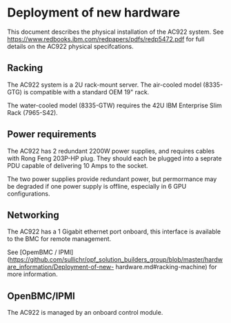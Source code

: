 # Deployment of new hardware

This document describes the physical installation of the AC922 system. See
https://www.redbooks.ibm.com/redpapers/pdfs/redp5472.pdf for full details
on the AC922 physical specifcations.

## Racking

The AC922 system is a 2U rack-mount server. The air-cooled model (8335-GTG)
is compatible with a standard OEM 19" rack.

The water-cooled model (8335-GTW) requires the 42U IBM Enterprise Slim Rack
(7965-S42).

## Power requirements

The AC922 has 2 redundant 2200W power supplies, and requires cables with Rong
Feng 203P-HP plug. They should each be plugged into a seprate PDU capable of
delivering 10 Amps to the socket.

The two power supplies provide redundant power, but permormance may be
degraded if one power supply is offline, especially in 6 GPU configurations.


## Networking

The AC922 has a 1 Gigabit ethernet port onboard, this interface is available
to the BMC for remote management.

See [OpemBMC / IPMI](https://github.com/sullichr/opf_solution_builders_group/blob/master/hardware_information/Deployment-of-new-
hardware.md#racking-machine) for more
information.

## OpenBMC/IPMI

The AC922 is managed by an onboard control module.
